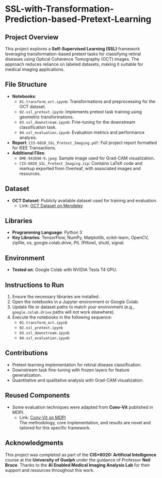 # SSL-with-Transformation-Prediction-based-Pretext-Learning

## Project Overview
This project explores a **Self-Supervised Learning (SSL)** framework leveraging transformation-based pretext tasks for classifying retinal diseases using Optical Coherence Tomography (OCT) images. The approach reduces reliance on labeled datasets, making it suitable for medical imaging applications.

## File Structure

- **Notebooks**:
  - `01.transform_oct.ipynb`: Transformations and preprocessing for the OCT dataset.
  - `02.ssl_pretext.ipynb`: Implements pretext task training using geometric transformations.
  - `03.ssl_downstream.ipynb`: Fine-tuning for the downstream classification task.
  - `04.ssl_evaluation.ipynb`: Evaluation metrics and performance analysis.
- **Report**: `CIS-6020_SSL_Pretext_Imaging.pdf`: Full project report formatted for IEEE Transactions.
- **Additional Files**:
  - `DME-943690-9.jpeg`: Sample image used for Grad-CAM visualization.
  - `CIS-6020_SSL_Pretext_Imaging.zip`: Contains LaTeX code and markup exported from Overleaf, with associated images and resources.

## Dataset
- **OCT Dataset**: Publicly available dataset used for training and evaluation.  
  - Link: [OCT Dataset on Mendeley](https://data.mendeley.com/datasets/rscbjbr9sj/3)

## Libraries
- **Programming Language**: Python 3
- **Key Libraries**: TensorFlow, NumPy, Matplotlib, scikit-learn, OpenCV, zipfile, os, google.colab.drive, PIL (Pillow), shutil, signal.

## Environment
- **Tested on**: Google Colab with NVIDIA Tesla T4 GPU.

## Instructions to Run
1. Ensure the necessary libraries are installed.
2. Open the notebooks in a Jupyter environment or Google Colab.
3. Update file or dataset paths to match your environment (e.g., `google.colab.drive` paths will not work elsewhere).
4. Execute the notebooks in the following sequence:
   - `01.transform_oct.ipynb`
   - `02.ssl_pretext.ipynb`
   - `03.ssl_downstream.ipynb`
   - `04.ssl_evaluation.ipynb`

## Contributions
- Pretext learning implementation for retinal disease classification.
- Downstream task fine-tuning with frozen layers for feature generalization.
- Quantitative and qualitative analysis with Grad-CAM visualization.

## Reused Components
- Some evaluation techniques were adapted from **Conv-Vit** published in MDPI.  
  - Link: [Conv-Vit on MDPI](https://www.mdpi.com/2313-433X/9/7/140)  
  The methodology, core implementation, and results are novel and tailored for this specific framework.

## Acknowledgments
This project was completed as part of the **CIS*6020: Artificial Intelligence** course at the **University of Guelph** under the guidance of Professor **Neil Bruce**. Thanks to the **AI Enabled Medical Imaging Analysis Lab** for their support and resources throughout this work.

